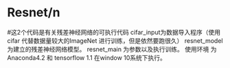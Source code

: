 # Resnet/n
#这2个代码是有关残差神经网络的可执行代码
cifar_input为数据导入程序（使用cifar 代替数据量较大的ImageNet 进行训练，但是依然要跑很久）
resnet_model 为建立的残差神经网络模型。
resnet_main 为参数以及执行训练。
使用环境 为 Anaconda4.2 和 tensorflow 1.1 在window 10系统下执行。
